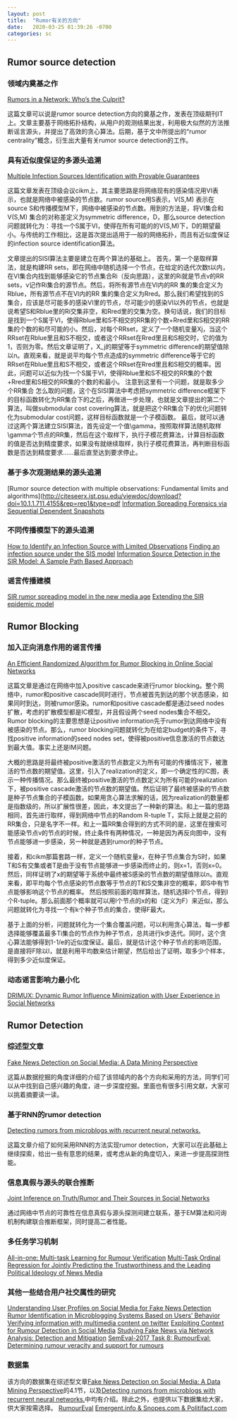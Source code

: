 ```yaml
---
layout: post
title:  "Rumor有关的方向"
date:   2020-03-25 01:39:26 -0700
categories: sc
---
```

## Rumor source detection 

### 领域内奠基之作 
[Rumors in a Network: Who’s the Culprit?](http://www.runoob.com/python3/python3-mysql.html)

这篇文章可以说是rumor source detection方向的奠基之作，发表在顶级期刊IT上。文章主要基于网络拓扑结构，从用户的观测结果出发，利用极大似然的方法推断谣言源头，并提出了高效的贪心算法。后期，基于文中所提出的“rumor centrality”概念，衍生出大量有关rumor source detection的工作。

### 具有近似度保证的多源头追溯
[Multiple Infection Sources Identification with Provable Guarantees](https://arxiv.org/pdf/1608.06492.pdf)

这篇文章发表在顶级会议cikm上，其主要思路是将网络现有的感染情况用VI表示，也就是网络中被感染的节点数。rumor source用S表示，V(S,M) 表示在source S和传播模型M下，网络中被感染的节点数。用到的方法是，将VI集合和V(S,M) 集合的对称差定义为symmetric difference，D，那么source detection问题就转化为：寻找一个S属于VI，使得在所有可能的的V(S,M)下，D的期望最小。与传统的工作相比，这是首次提出适用于一般的网络拓扑，而且有近似度保证的infection source identification算法。

文章提出的SISI算法主要是建立在两个算法的基础上。
首先，第一个是取样算法，就是构建RR sets，即在网络中随机选择一个节点，在给定的迭代次数t以内，在VI集合内找到能够感染它的节点集合Ri（反向思路），这里的Ri就是节点v的RR sets，v记作Ri集合的源节点。然后，将所有源节点在VI内的RR 集的集合定义为Rblue，所有源节点不在VI内的RR 集的集合定义为Rred。那么我们希望找到的S集合，应该是尽可能多的感染VI里的节点，尽可能少的感染VI以外的节点，也就是说希望S和Rblue里的Ri交集非空，和Rred里的交集为空。换句话说，我们的目标是找到一个S属于VI，使得Rblue里和S不相交的RR集的个数+Rred里和S相交的RR集的个数的和尽可能的小。然后，对每个RRset，定义了一个随机变量Xj，当这个RRset在Rblue里且和S不相交，或者这个RRset在Rred里且和S相交时，它的值为1，否则为零。然后文章证明了，X_j的期望等于symmetric difference的期望值除以n。直观来看，就是说平均每个节点造成的symmetric difference等于它的RRset在Rblue里且和S不相交，或者这个RRset在Rred里且和S相交的概率。因此，问题可以近似为找一个S属于VI，使得Rblue里和S不相交的RR集的个数+Rred里和S相交的RR集的个数的和最小。
注意到这里有一个问题，就是取多少个RR集合 怎么取的问题，这个在SISI算法中考虑把symmetric difference框架下的目标函数转化为RR集合下的之后，再做进一步处理，也就是文章提出的第二个算法，叫做submodular cost covering算法，就是把这个RR集合下的优化问题转化为submodular cost问题，这样目标函数就是一个子模函数。
最后，就可以通过这两个算法建立SISI算法，首先设定一个值\gamma，按照取样算法随机取样\gamma个节点的RR集，然后在这个取样下，执行子模花费算法，计算目标函数的值是否达到精度要求，如果没有就继续取样，执行子模花费算法，再判断目标函数是否达到精度要求……最后直至达到要求停止。

### 基于多次观测结果的源头追溯
[Rumor source detection with multiple observations: Fundamental limits and algorithms](http://citeseerx.ist.psu.edu/viewdoc/download?doi=10.1.1.711.4155&rep=rep1&type=pdf
[Information Spreading Forensics via Sequential Dependent Snapshots](http://www.cs.cuhk.hk/~cslui/PUBLICATION/TON-Information.pdf)

### 不同传播模型下的源头追溯
[How to Identify an Infection Source with Limited Observations](https://arxiv.org/pdf/1309.4161.pdf)
[Finding an infection source under the SIS model](https://arxiv.org/pdf/1309.3874.pdf)
[Information Source Detection in the SIR Model: A Sample Path Based Approach](https://arxiv.org/pdf/1206.5421.pdf)

### 谣言传播建模
[SIR rumor spreading model in the new media age](https://www.sciencedirect.com/science/article/pii/S037843711200934X)
[Extending the SIR epidemic model](https://www.sciencedirect.com/science/article/pii/S0378437103012287)

## Rumor Blocking

### 加入正向消息作用的谣言传播
[An Efficient Randomized Algorithm for Rumor Blocking in Online Social Networks](https://arxiv.org/pdf/1701.02368.pdf)

这篇文章是通过在网络中加入positive cascade来进行rumor blocking。整个网络中，rumor和positive cascade同时进行，节点被首先到达的那个状态感染，如果同时到达，则被rumor感染。rumor和positive cascade都是通过seed nodes扩散，考虑的扩散模型都是IC模型，并且假设两个seed nodes集合不相交。Rumor blocking的主要思想是让positive information先于rumor到达网络中没有被感染的节点。那么，rumor blocking问题就转化为在给定budget的条件下，寻找positive information的seed nodes set，使得被positive信息激活的节点数达到最大值。事实上还是IM问题。

大概的思路是将最终被positive激活的节点数定义为所有可能的传播情况下，被激活的节点数的期望值。这里，引入了realization的定义，即一个确定性的IC图，表示一种传播情况。那么最终被positive激活的节点数定义为所有可能的realization下，被positive cascade激活的节点数的期望值。然后证明了最终被感染的节点数是种子节点集合的子模函数。如果用贪心算法求解的话，因为realization的数量都是指数级的，所以扩展性很差，因此，本文提出了一种新的算法。和上一篇的思路相同，首先进行取样，得到网络中节点的Random R-tuple T，实际上就是之前的RR集合，只是名字不一样。和上一篇RR集合得到的方式不同的是，这里在搜索可能感染节点v的节点的时候，终止条件有两种情况，一种是因为再反向图中，没有节点能够进一步感染，另一种就是遇到rumor的种子节点。

接着，和cikm那篇套路一样，定义一个随机变量x，在种子节点集合为S时，如果T和S有交集或者T是由于没有节点能够进一步感染而终止的，则x=1，否则x=0。然后，同样证明了x的期望等于系统中最终被S感染的节点数的期望值除以n。直观来看，即平均每个节点感染的节点数等于节点的T和S交集非空的概率，即S中有节点能够影响这个节点的概率。
然后按照前面的取样算法，随机选择l个节点，得到l个R-tuple。那么前面那个概率就可以用l个节点的x的和（定义为F）来近似，那么问题就转化为寻找一个有k个种子节点的集合，使得F最大。

基于上面的分析，问题就转化为一个集合覆盖问题，可以利用贪心算法，每一步都选择能够覆盖最多Ti集合的节点作为种子节点，总共进行k步迭代。同时，这个贪心算法能够得到1-1/e的近似度保证。最后，就是估计这个种子节点的影响范围，是直接将F除以l，就是利用平均数来估计期望，然后给出了证明，取多少个样本，得到多少近似度保证。

### 动态谣言影响力最小化
[DRIMUX: Dynamic Rumor Influence Minimization with User Experience in Social Networks](http://www.cs.sjtu.edu.cn/~fu-ly/paper/TKDE_DRIMUX.pdf)


## Rumor Detection

### 综述型文章
[Fake News Detection on Social Media: A Data Mining Perspective](https://arxiv.org/pdf/1708.01967.pdf)

这篇从数据挖掘的角度详细的介绍了该领域内的各个方向和采用的方法，同学们可以从中找到自己感兴趣的角度，进一步深度挖掘。里面也有很多引用文献，大家可以挑着摘要读一读。

### 基于RNN的rumor detection
[Detecting rumors from microblogs with recurrent neural networks.](https://ink.library.smu.edu.sg/cgi/viewcontent.cgi?article=5633&context=sis_research)

这篇文章介绍了如何采用RNN的方法实现rumor detection，大家可以在此基础上继续探索，给出一些有意思的结果，或考虑从新的角度切入，来进一步提高探测性能。

### 信息真假与源头的联合推断
[Joint Inference on Truth/Rumor and Their Sources in Social Networks](https://arxiv.org/pdf/2001.08472.pdf)

通过网络中节点的可靠性在信息真假与源头探测间建立联系，基于EM算法和问询机制构建联合推断框架，同时提高二者性能。

### 多任务学习机制
[All-in-one: Multi-task Learning for Rumour Verification](https://arxiv.org/pdf/1806.03713.pdf)
[Multi-Task Ordinal Regression for Jointly Predicting the Trustworthiness and the Leading Political Ideology of News Media](https://arxiv.org/pdf/1904.00542.pdf)

### 其他一些结合用户社交属性的研究
[Understanding User Profiles on Social Media for Fake News Detection](https://www.researchgate.net/profile/Suhang_Wang/publication/323153789_Understanding_User_Profiles_on_Social_Media_for_Fake_News_Detection/links/5a9e3f3c4585155dc184ea9d/Understanding-User-Profiles-on-Social-Media-for-Fake-News-Detection.pdf)
[Rumor Identification in Microblogging Systems Based on Users’ Behavior](https://ieeexplore.ieee.org/stamp/stamp.jsp?arnumber=7419281) 
[Verifying information with multimedia content on twitter](https://www.researchgate.net/profile/Symeon_Papadopoulos/publication/319859894_Verifying_information_with_multimedia_content_on_twitter_A_comparative_study_of_automated_approaches/links/59cd23110f7e9b454f9f8ec8/Verifying-information-with-multimedia-content-on-twitter-A-comparative-study-of-automated-approaches.pdf)
[Exploiting Context for Rumour Detection in Social Media](http://wrap.warwick.ac.uk/92344/1/WRAP-exploiting-context-rumour-detection-Zubiaga-2017.pdf)
[Studying Fake News via Network Analysis: Detection and Mitigation](https://arxiv.org/pdf/1804.10233.pdf)
[SemEval-2017 Task 8: RumourEval: Determining rumour veracity and support for rumours](https://arxiv.org/pdf/1704.05972.pdf)


### 数据集
该方向的数据集在综述型文章[Fake News Detection on Social Media: A Data Mining Perspective](https://arxiv.org/pdf/1708.01967.pdf)的4.1节，以及[Detecting rumors from microblogs with recurrent neural networks.](https://ink.library.smu.edu.sg/cgi/viewcontent.cgi?article=5633&context=sis_research)中均有介绍。除此之外，也提供以下数据集给大家，供大家按需选择。
[RumourEval](http://alt.qcri.org/semeval2017/task8/index.php?id=data-and-tools)
[Emergent.info & Snopes.com & Politifact.com](https://www.kaggle.com/arminehn/rumor-citation#emergent.csv)